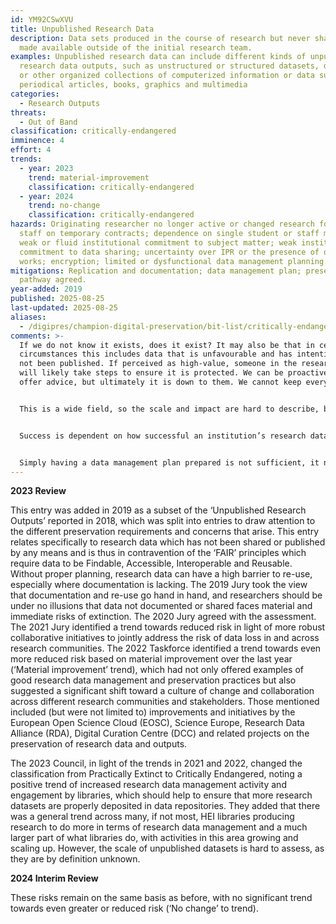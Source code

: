```yaml
---
id: YM92CSwXVU
title: Unpublished Research Data
description: Data sets produced in the course of research but never shared or
  made available outside of the initial research team.
examples: Unpublished research data can include different kinds of unpublished
  research data outputs, such as unstructured or structured datasets, databases,
  or other organized collections of computerized information or data such as
  periodical articles, books, graphics and multimedia
categories:
  - Research Outputs
threats:
  - Out of Band
classification: critically-endangered
imminence: 4
effort: 4
trends:
  - year: 2023
    trend: material-improvement
    classification: critically-endangered
  - year: 2024
    trend: no-change
    classification: critically-endangered
hazards: Originating researcher no longer active or changed research focus;
  staff on temporary contracts; dependence on single student or staff member;
  weak or fluid institutional commitment to subject matter; weak institutional
  commitment to data sharing; uncertainty over IPR or the presence of orphaned
  works; encryption; limited or dysfunctional data management planning.
mitigations: Replication and documentation; data management plan; preservation
  pathway agreed.
year-added: 2019
published: 2025-08-25
last-updated: 2025-08-25
aliases:
  - /digipres/champion-digital-preservation/bit-list/critically-endangered/bitlist-unpublished-research-data
comments: >-
  If we do not know it exists, does it exist? It may also be that in certain
  circumstances this includes data that is unfavourable and has intentionally
  not been published. If perceived as high-value, someone in the research team
  will likely take steps to ensure it is protected. We can be proactive and
  offer advice, but ultimately it is down to them. We cannot keep everything!


  This is a wide field, so the scale and impact are hard to describe, but the risk is higher than papers due to potential file format complexity.


  Success is dependent on how successful an institution’s research data management communications are. Advocacy and research are needed to show the scale of the problem, as well as education regarding open science and preservation.


  Simply having a data management plan prepared is not sufficient, it needs to be properly implemented and kept up to date and relevant for both the researcher and the repository which will take a copy of the data. DMP should be used to appraise what data is worth long term preservation (e.g. NERC Data Value Check List), and what data is of lower quality, non-reusable, and even a reputational risk should it be shared further.
---
```

**2023 Review**

This entry was added in 2019 as a subset of the ‘Unpublished Research Outputs’ reported in 2018, which was split into entries to draw attention to the different preservation requirements and concerns that arise. This entry relates specifically to research data which has not been shared or published by any means and is thus in contravention of the ‘FAIR’ principles which require data to be Findable, Accessible, Interoperable and Reusable. Without proper planning, research data can have a high barrier to re-use, especially where documentation is lacking. The 2019 Jury took the view that documentation and re-use go hand in hand, and researchers should be under no illusions that data not documented or shared faces material and immediate risks of extinction. The 2020 Jury agreed with the assessment. The 2021 Jury identified a trend towards reduced risk in light of more robust collaborative initiatives to jointly address the risk of data loss in and across research communities. The 2022 Taskforce identified a trend towards even more reduced risk based on material improvement over the last year (‘Material improvement’ trend), which had not only offered examples of good research data management and preservation practices but also suggested a significant shift toward a culture of change and collaboration across different research communities and stakeholders. Those mentioned included (but were not limited to) improvements and initiatives by the European Open Science Cloud (EOSC), Science Europe, Research Data Alliance (RDA), Digital Curation Centre (DCC) and related projects on the preservation of research data and outputs.

The 2023 Council, in light of the trends in 2021 and 2022, changed the classification from Practically Extinct to Critically Endangered, noting a positive trend of increased research data management activity and engagement by libraries, which should help to ensure that more research datasets are properly deposited in data repositories. They added that there was a general trend across many, if not most, HEI libraries producing research to do more in terms of research data management and a much larger part of what libraries do, with activities in this area growing and scaling up. However, the scale of unpublished datasets is hard to assess, as they are by definition unknown.

**2024 Interim Review**

These risks remain on the same basis as before, with no significant trend towards even greater or reduced risk (‘No change’ to trend).
